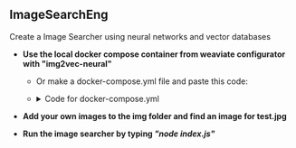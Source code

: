 ## ImageSearchEng
 Create a Image Searcher using neural networks and vector databases

- **Use the local docker compose container from weaviate configurator with "img2vec-neural"**
  - Or make a docker-compose.yml file and paste this code:
  - <details>
    <summary>Code for docker-compose.yml</summary>

    ```
    ---
    services:
      weaviate:
        command:
        - --host
        - 0.0.0.0
        - --port
        - '8080'
        - --scheme
        - http
        image: cr.weaviate.io/semitechnologies/weaviate:1.26.3
        ports:
        - 8080:8080
        - 50052:50051
        volumes:
        - weaviate_data:/var/lib/weaviate
        restart: on-failure:0
        environment:
          QUERY_DEFAULTS_LIMIT: 25
          AUTHENTICATION_ANONYMOUS_ACCESS_ENABLED: 'true'
          PERSISTENCE_DATA_PATH: '/var/lib/weaviate'
          ENABLE_MODULES: 'img2vec-neural'
          DEFAULT_VECTORIZER_MODULE: 'img2vec-neural'
          IMAGE_INFERENCE_API: "http://i2v-neural:8080"
          CLUSTER_HOSTNAME: 'node1'
      i2v-neural:
        image: cr.weaviate.io/semitechnologies/img2vec-pytorch:resnet50
    volumes:
      weaviate_data:
    ...
    ```
    </details>
* **Add your own images to the img folder and find an image for test.jpg**
+ **Run the image searcher by typing _"node index.js"_**